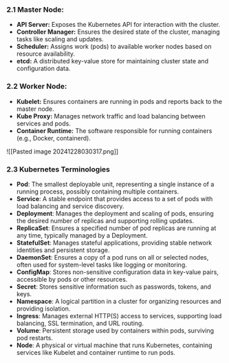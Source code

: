 ### 2.1 Master Node:
- **API Server:** Exposes the Kubernetes API for interaction with the cluster.
- **Controller Manager:** Ensures the desired state of the cluster, managing tasks like scaling and updates.
- **Scheduler:** Assigns work (pods) to available worker nodes based on resource availability.
- **etcd:** A distributed key-value store for maintaining cluster state and configuration data.

### 2.2 Worker Node:
- **Kubelet:** Ensures containers are running in pods and reports back to the master node.
- **Kube Proxy:** Manages network traffic and load balancing between services and pods.
- **Container Runtime:** The software responsible for running containers (e.g., Docker, containerd).

![[Pasted image 20241228030317.png]]

### 2.3 Kubernetes Terminologies
- **Pod**: The smallest deployable unit, representing a single instance of a running process, possibly containing multiple containers.
- **Service**: A stable endpoint that provides access to a set of pods with load balancing and service discovery.
- **Deployment**: Manages the deployment and scaling of pods, ensuring the desired number of replicas and supporting rolling updates.
- **ReplicaSet**: Ensures a specified number of pod replicas are running at any time, typically managed by a Deployment.
- **StatefulSet**: Manages stateful applications, providing stable network identities and persistent storage.
- **DaemonSet**: Ensures a copy of a pod runs on all or selected nodes, often used for system-level tasks like logging or monitoring.
- **ConfigMap**: Stores non-sensitive configuration data in key-value pairs, accessible by pods or other resources.
- **Secret**: Stores sensitive information such as passwords, tokens, and keys.
- **Namespace**: A logical partition in a cluster for organizing resources and providing isolation.
- **Ingress**: Manages external HTTP(S) access to services, supporting load balancing, SSL termination, and URL routing.
- **Volume**: Persistent storage used by containers within pods, surviving pod restarts.
- **Node**: A physical or virtual machine that runs Kubernetes, containing services like Kubelet and container runtime to run pods.
